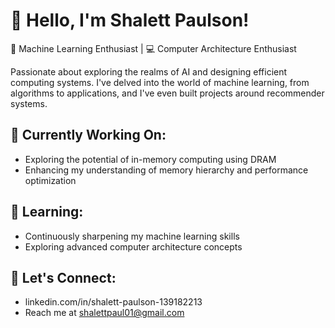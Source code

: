 # 👋 Hello, I'm Shalett Paulson!

🌟 Machine Learning Enthusiast | 💻 Computer Architecture Enthusiast

Passionate about exploring the realms of AI and designing efficient computing systems. I've delved into the world of machine learning, from algorithms to applications, and I've even built projects around recommender systems.

## 🔭 Currently Working On:
- Exploring the potential of in-memory computing using DRAM
- Enhancing my understanding of memory hierarchy and performance optimization
  
## 🌱 Learning:
- Continuously sharpening my machine learning skills
- Exploring advanced computer architecture concepts

## 💬 Let's Connect:
- linkedin.com/in/shalett-paulson-139182213
- Reach me at shalettpaul01@gmail.com
 


